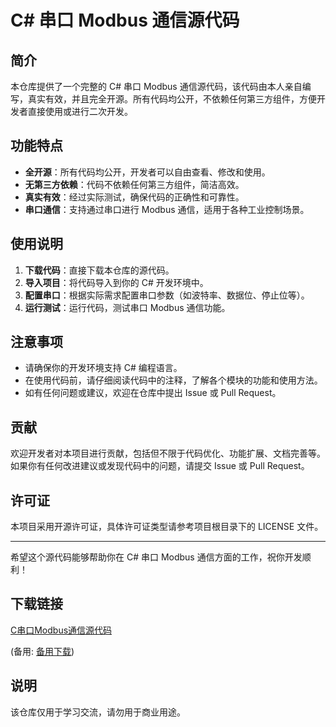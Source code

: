 # C# 串口 Modbus 通信源代码

## 简介

本仓库提供了一个完整的 C# 串口 Modbus 通信源代码，该代码由本人亲自编写，真实有效，并且完全开源。所有代码均公开，不依赖任何第三方组件，方便开发者直接使用或进行二次开发。

## 功能特点

- **全开源**：所有代码均公开，开发者可以自由查看、修改和使用。
- **无第三方依赖**：代码不依赖任何第三方组件，简洁高效。
- **真实有效**：经过实际测试，确保代码的正确性和可靠性。
- **串口通信**：支持通过串口进行 Modbus 通信，适用于各种工业控制场景。

## 使用说明

1. **下载代码**：直接下载本仓库的源代码。
2. **导入项目**：将代码导入到你的 C# 开发环境中。
3. **配置串口**：根据实际需求配置串口参数（如波特率、数据位、停止位等）。
4. **运行测试**：运行代码，测试串口 Modbus 通信功能。

## 注意事项

- 请确保你的开发环境支持 C# 编程语言。
- 在使用代码前，请仔细阅读代码中的注释，了解各个模块的功能和使用方法。
- 如有任何问题或建议，欢迎在仓库中提出 Issue 或 Pull Request。

## 贡献

欢迎开发者对本项目进行贡献，包括但不限于代码优化、功能扩展、文档完善等。如果你有任何改进建议或发现代码中的问题，请提交 Issue 或 Pull Request。

## 许可证

本项目采用开源许可证，具体许可证类型请参考项目根目录下的 LICENSE 文件。

---

希望这个源代码能够帮助你在 C# 串口 Modbus 通信方面的工作，祝你开发顺利！

## 下载链接
[C串口Modbus通信源代码](https://pan.quark.cn/s/4342c568bcaf) 

(备用: [备用下载](https://pan.baidu.com/s/1xm7wR1PSNmQ5YBGi0lslVA?pwd=1234))

## 说明

该仓库仅用于学习交流，请勿用于商业用途。
